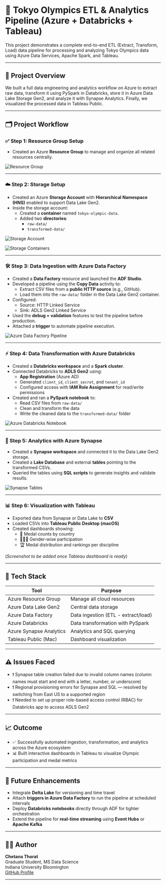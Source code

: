 # 🏅 Tokyo Olympics ETL & Analytics Pipeline (Azure + Databricks + Tableau)

This project demonstrates a complete end-to-end ETL (Extract, Transform, Load) data pipeline for processing and analyzing Tokyo Olympics data using Azure Data Services, Apache Spark, and Tableau.

---

## 📌 Project Overview

We built a full data engineering and analytics workflow on Azure to extract raw data, transform it using PySpark in Databricks, store it in Azure Data Lake Storage Gen2, and analyze it with Synapse Analytics. Finally, we visualized the processed data in Tableau Public.

---

## 🗂️ Project Workflow

### ✅ Step 1: Resource Group Setup

- Created an Azure **Resource Group** to manage and organize all related resources centrally.

![Resource Group](screenshots/resource_group.png)

---

### ☁️ Step 2: Storage Setup

- Created an Azure **Storage Account** with **Hierarchical Namespace (HNS)** enabled to support Data Lake Gen2.
- Inside the storage account:
  - Created a **container** named `tokyo-olympic-data`.
  - Added two **directories**:
    - `raw-data/`
    - `transformed-data/`

![Storage Account](screenshots/storage_account.png)

![Storage Containers](screenshots/storage-containers.png)

---

### 🛠 Step 3: Data Ingestion with Azure Data Factory

- Created a **Data Factory** resource and launched the **ADF Studio**.
- Developed a pipeline using the **Copy Data** activity to:
  - Extract CSV files from a **public HTTP source** (e.g., GitHub).
  - Load them into the `raw-data/` folder in the Data Lake Gen2 container.
- Configured:
  - Source: HTTP Linked Service
  - Sink: ADLS Gen2 Linked Service
- Used the **debug + validation** features to test the pipeline before production.
- Attached a **trigger** to automate pipeline execution.

![Azure Data Factory Pipeline](screenshots/azure_data_factory.png)

---

### ⚡ Step 4: Data Transformation with Azure Databricks

- Created a **Databricks workspace** and a **Spark cluster**.
- Connected Databricks to **ADLS Gen2** using:
  - **App Registration** (Azure AD)
  - Generated `client_id`, `client_secret`, and `tenant_id`
  - Configured access with **IAM Role Assignment** for read/write permissions
- Created and ran a **PySpark notebook** to:
  - Read CSV files from `raw-data/`
  - Clean and transform the data
  - Write the cleaned data to the `transformed-data/` folder

![Azure Databricks Notebook](screenshots/azure_databricks.png)

---

### 🧠 Step 5: Analytics with Azure Synapse

- Created a **Synapse workspace** and connected it to the Data Lake Gen2 storage.
- Created a **Lake Database** and external **tables** pointing to the transformed CSVs.
- Queried the tables using **SQL scripts** to generate insights and validate results.

![Synapse Tables](screenshots/synapse_tables.png)

---

### 📊 Step 6: Visualization with Tableau

- Exported data from Synapse or Data Lake to **CSV**
- Loaded CSVs into **Tableau Public Desktop (macOS)**
- Created dashboards showing:
  - 🥇 Medal counts by country
  - 🧑‍🤝‍🧑 Gender-wise participation
  - 🏆 Medal distribution and rankings per discipline

(*Screenshot to be added once Tableau dashboard is ready*)

---

## 🧰 Tech Stack

| Tool                     | Purpose                                 |
|--------------------------|-----------------------------------------|
| Azure Resource Group     | Manage all cloud resources              |
| Azure Data Lake Gen2     | Central data storage                    |
| Azure Data Factory       | Data ingestion (ETL - extract/load)     |
| Azure Databricks         | Data transformation with PySpark        |
| Azure Synapse Analytics  | Analytics and SQL querying              |
| Tableau Public (Mac)     | Dashboard visualization                 |

---

## ⚠️ Issues Faced

- ❗ Synapse table creation failed due to invalid column names (column names must start and end with a letter, number, or underscore)
- ❗ Regional provisioning errors for Synapse and SQL — resolved by switching from East US to a supported region
- ❗ Needed to set up proper role-based access control (RBAC) for Databricks app to access ADLS Gen2

---

## 📈 Outcome

- ✅ Successfully automated ingestion, transformation, and analytics across the Azure ecosystem
- 📊 Built interactive dashboards in Tableau to visualize Olympic participation and medal metrics

---

## 🔮 Future Enhancements

- Integrate **Delta Lake** for versioning and time travel
- Attach **triggers in Azure Data Factory** to run the pipeline at scheduled intervals
- Deploy **Databricks notebooks** directly through ADF for tighter orchestration
- Extend the pipeline for **real-time streaming** using **Event Hubs** or **Apache Kafka**

---

## 👩‍💻 Author

**Chetana Thorat**  
Graduate Student, MS Data Science  
Indiana University Bloomington  
[GitHub Profile](https://github.com/Chetana-Thorat)

---
